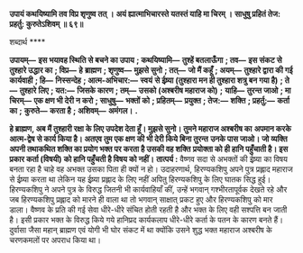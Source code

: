 **उपायं कथयिष्यामि तव विप्र शृणुष्व तत् ।** **अयं ह्यात्माभिचारस्ते यतस्तं याहि मा चिरम् ।** **साधुषु प्रहितं तेज: प्रहर्तु: कुरुतेऽशिवम् ॥ ६९॥** 

शब्दार्थ **** 

**उपायम्—** **इस भयावह स्थिति से बचने का उपाय** **; कथयिष्यामि—** **तुश्हें बतलाऊँगा** **; तव—** **इस संकट से तुश्हारे उद्धार का** **; विप्र—** **हे** **ब्राह्मण** **; शृणुष्व—** **मुझसे सुनो** **; तत्—** **जो मैं कहूँ** **; अयम्—** **तुश्हारे द्वारा की गई कार्यवाही** **; हि—** **निस्सन्देह** **; आत्म-अभिचार:—** **स्वयं** **से ईष्र्या (तुश्हारा मन ही तुश्हारा शत्रु बन गया है)** **; ते—** **तुश्हारे लिए** **; यत:—** **जिसके कारण** **; तम्—** **उसको (अश्बरीष महाराज को)** **;** **याहि—** **तुरन्त जाओ** **; मा चिरम्—** **एक क्षण भी देरी न करो** **; साधुषु—** **भक्तों को** **; प्रहितम्—** **प्रयुक्त** **; तेज:—** **शक्ति** **; प्रहर्तु:—** **कर्ता का** **;** **कुरुते—** **करता है** **; अशिवम्—** **अमंगल।** **.** 

**हे ब्राह्मण, अब मैं तुश्हारी रक्षा के लिए उपदेश देता हूँ। मुझसे सुनो। तुमने महाराज अश्बरीष का** **अपमान करके आत्म-द्वेष से कार्य किया है। अतएव तुम एक क्षण की भी देरी किये बिना तुरन्त** **उनके पास जाओ। जो व्यक्ति अपनी तथाकथित शक्ति का प्रयोग भक्त पर करता है उसकी वह शक्ति** **प्रयोक्ता को ही हानि पहुँचाती है। इस प्रकार कर्ता (विषयी) को हानि पहुँचती है विषय को नहीं।** **तात्पर्य :** वैष्णव सदा से अभक्तों की ईष्र्या का विषय बनता रहा है चाहे वह अभक्त उसका पिता ही क्यों न हो। उदाहरणार्थ, हिरण्यकशिपु अपने पुत्र प्रह्लाद महाराज से ईष्र्या करता था लेकिन यह ईष्र्या प्रह्लाद के लिए नहीं अपितु हिरण्यकशिपु के लिए घातक सिद्ध हुई। हिरण्यकशिपु ने अपने पुत्र के विरुद्ध जितनी भी कार्यवाहियाँ कीं, उन्हें भगवान् गश्भीरतापूर्वक देखते रहे और जब हिरण्यकशिपु प्रह्लाद को मारने ही वाला था तो भगवान् साक्षात् प्रकट हुए और हिरण्यकशिपु को मार डाला। वैष्णव के प्रति की गई सेवा धीरे-धीरे संचित होती रहती है और भक्त के लिए वही सश्पत्ति बन जाती है। इसी प्रकार भक्त के विरुद्ध किये गये हानिप्रद कार्यकलाप धीरे-धीरे कर्ता के पतन के कारण बनते हैं। दुर्वासा जैसा महान् ब्राह्मण एवं योगी भी घोर संकट में था क्योंकि उसने शुद्ध भक्त महाराज अश्बरीष के चरणकमलों पर अपराध किया था।  